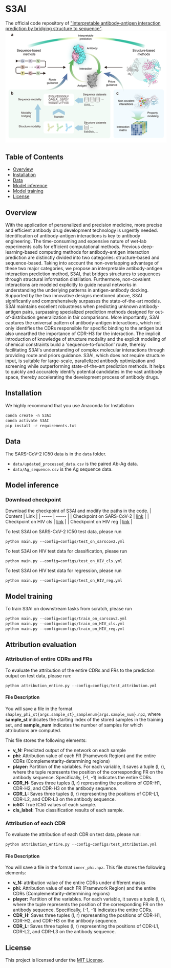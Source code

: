 # S3AI
The official code repository of ["Interpretable antibody-antigen interaction prediction by bridging structure to sequence"](https://www.biorxiv.org/content/10.1101/2024.03.09.584264v1).
![Our pipeline](./figs/fig1-v2.png)
## Table of Contents
- [Overview](#overview)
- [Installation](#installation)
- [Data](#data)
- [Model inference](#model-inference)
- [Model training](#model-training)
- [License](#license)

## Overview
With the application of personalized and precision medicine, more precise and efficient antibody drug development technology is urgently needed. Identification of antibody-antigen interactions is key to antibody engineering. The time-consuming and expensive nature of wet-lab experiments calls for efficient computational methods. Previous deep-learning-based computing methods for antibody-antigen interaction prediction are distinctly divided into two categories: structure-based and sequence-based. Taking into account the non-overlapping advantage of these two major categories, we propose an interpretable antibody-antigen interaction prediction method, S3AI, that bridges structures to sequences through structural information distillation. Furthermore, non-covalent interactions are modeled explicitly to guide neural networks in understanding the underlying patterns in antigen-antibody docking. Supported by the two innovative designs mentioned above, S3AI significantly and comprehensively surpasses the state-of-the-art models. S3AI maintains excellent robustness when predicting unknown antibody-antigen pairs, surpassing specialized prediction methods designed for out-of-distribution generalization in fair comparisons. More importantly, S3AI captures the universal pattern of antibody-antigen interactions, which not only identifies the CDRs responsible for specific binding to the antigen but also unearthed the importance of CDR-H3 for the interaction. The implicit introduction of knowledge of structure modality and the explicit modeling of chemical constraints build a 'sequence-to-function' route, thereby facilitating S3AI's understanding of complex molecular interactions through providing route and priors guidance. S3AI, which does not require structure input, is suitable for large-scale, parallelized antibody optimization and screening while outperforming state-of-the-art prediction methods. It helps to quickly and accurately identify potential candidates in the vast antibody space, thereby accelerating the development process of antibody drugs.
## Installation

We highly recommand that you use Anaconda for Installation
```
conda create -n S3AI
conda activate S3AI
pip install -r requirements.txt
```

## Data
The SARS-CoV-2 IC50 data is in the `data` folder.
* `data/updated_processed_data.csv` is the paired Ab-Ag data.
* `data/Ag_sequence.csv` is the Ag sequence data.

## Model inference 
### Download checkpoint
Download the checkpoint of S3AI and modify the paths in the code.
| Content  | Link   |
| ----- | ----- |
| Checkpoint on SARS-CoV-2 | [link](https://figshare.com/ndownloader/files/44970310) |
| Checkpoint on HIV cls | [link](https://figshare.com/ndownloader/files/45053224) |
| Checkpoint on HIV reg | [link](https://figshare.com/ndownloader/files/45053392) |

To test S3AI on SARS-CoV-2 IC50 test data, please run
```
python main.py --config=configs/test_on_sarscov2.yml
```

To test S3AI on HIV test data for classification, please run
```
python main.py --config=configs/test_on_HIV_cls.yml
```

To test S3AI on HIV test data for regression, please run
```
python main.py --config=configs/test_on_HIV_reg.yml
```

## Model training
To train S3AI on downstream tasks from scratch, please run
```
python main.py --config=configs/train_on_sarscov2.yml
python main.py --config=configs/train_on_HIV_cls.yml
python main.py --config=configs/train_on_HIV_reg.yml
```

## Attribution evaluation

### Attribution of entire CDRs and FRs

To evaluate the attribution of the entire CDRs and FRs to the prediction output on test data, please run:

```python
python attribution_entire.py --config=configs/test_attribution.yml
```

#### File Description

You will save a file in the format `shapley_phi_st{args.sample_st}_samplenum{args.sample_num}.npz`, where **sample_st** indicates the starting index of the stored samples in the training set, and **sample_num** indicates the number of samples for which attributions are computed. 

This file stores the following elements:

- **v_N:** Predicted output of the network on each sample
- **phi:** Attribution value of each FR (Framework Region) and the entire CDRs (Complementarity-determining regions)
- **player:** Partition of the variables. For each variable, it saves a tuple (l, r), where the tuple represents the position of the corresponding FR on the antibody sequence. Specifically, (-1, -1) indicates the entire CDRs.
- **CDR_H:** Saves three tuples (l, r) representing the positions of CDR-H1, CDR-H2, and CDR-H3 on the antibody sequence.
- **CDR_L:** Saves three tuples (l, r) representing the positions of CDR-L1, CDR-L2, and CDR-L3 on the antibody sequence.
- **ic50:** True IC50 values of each sample.
- **cls_label:** True classification results of each sample.

### Attribution of each CDR

To evaluate the attribution of each CDR  on test data, please run:

```python
python attribution_entire.py --config=configs/test_attribution.yml
```

#### File Description

You will save a file in the format `inner_phi.npz`. This file stores the following elements:

- **v_N:** attribution value of the entire CDRs under different masks
- **phi:** Attribution value of each FR (Framework Region) and the entire CDRs (Complementarity-determining regions)
- **player:** Partition of the variables. For each variable, it saves a tuple (l, r), where the tuple represents the position of the corresponding FR on the antibody sequence. Specifically, (-1, -1) indicates the entire CDRs.
- **CDR_H:** Saves three tuples (l, r) representing the positions of CDR-H1, CDR-H2, and CDR-H3 on the antibody sequence.
- **CDR_L:** Saves three tuples (l, r) representing the positions of CDR-L1, CDR-L2, and CDR-L3 on the antibody sequence.

## License

This project is licensed under the [MIT License](LICENSE).

